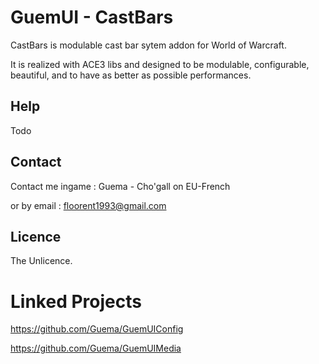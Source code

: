 # GuemUI - CastBars

CastBars is modulable cast bar sytem addon for World of Warcraft.

It is realized with ACE3 libs and designed to be modulable, configurable, beautiful, and to have as better as possible performances.



## Help

Todo

## Contact

Contact me ingame : Guema - Cho'gall on EU-French

or by email : floorent1993@gmail.com

## Licence

The Unlicence.

# Linked Projects

https://github.com/Guema/GuemUIConfig

https://github.com/Guema/GuemUIMedia
